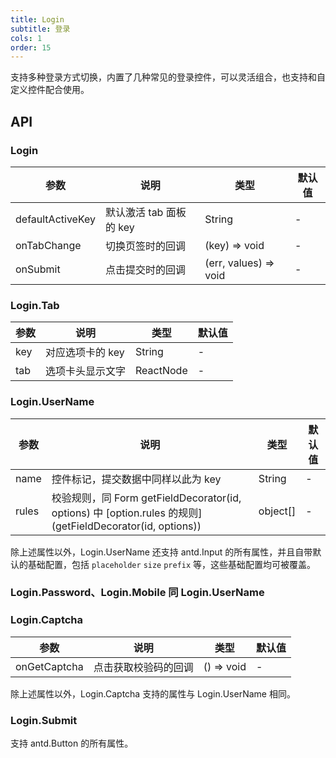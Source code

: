 ```yaml
---
title: Login
subtitle: 登录
cols: 1
order: 15
---
```


支持多种登录方式切换，内置了几种常见的登录控件，可以灵活组合，也支持和自定义控件配合使用。

## API

### Login

参数 | 说明 | 类型 | 默认值
----|------|-----|------
defaultActiveKey | 默认激活 tab 面板的 key | String | -
onTabChange | 切换页签时的回调 | (key) => void | -
onSubmit | 点击提交时的回调 | (err, values) => void | -

### Login.Tab

参数 | 说明 | 类型 | 默认值
----|------|-----|------
key | 对应选项卡的 key | String | -
tab | 选项卡头显示文字 | ReactNode | -

### Login.UserName

参数 | 说明 | 类型 | 默认值
----|------|-----|------
name | 控件标记，提交数据中同样以此为 key | String | -
rules | 校验规则，同 Form getFieldDecorator(id, options) 中 [option.rules 的规则](getFieldDecorator(id, options)) | object[] | -

除上述属性以外，Login.UserName 还支持 antd.Input 的所有属性，并且自带默认的基础配置，包括 `placeholder` `size` `prefix` 等，这些基础配置均可被覆盖。

### Login.Password、Login.Mobile 同 Login.UserName

### Login.Captcha

参数 | 说明 | 类型 | 默认值
----|------|-----|------
onGetCaptcha | 点击获取校验码的回调 | () => void | -

除上述属性以外，Login.Captcha 支持的属性与 Login.UserName 相同。

### Login.Submit

支持 antd.Button 的所有属性。
